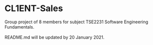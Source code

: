 # CL1ENT-Sales

Group project of 8 members for subject TSE2231 Software Engineering Fundamentals. <br><br>
README.md will be updated by 20 January 2021. 
